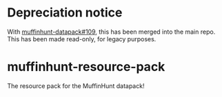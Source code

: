 # Depreciation notice
With [muffinhunt-datapack#109](https://github.com/osfanmuffin/muffinhunt-datapack/pull/109), this has been merged into the main repo. This has been made read-only, for legacy purposes.

# muffinhunt-resource-pack
The resource pack for the MuffinHunt datapack!
